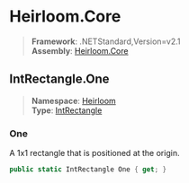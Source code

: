 # Heirloom.Core

> **Framework**: .NETStandard,Version=v2.1  
> **Assembly**: [Heirloom.Core][0]  

## IntRectangle.One

> **Namespace**: [Heirloom][0]  
> **Type**: [IntRectangle][1]  

### One

A 1x1 rectangle that is positioned at the origin.

```cs
public static IntRectangle One { get; }
```

[0]: ../../../Heirloom.Core.md
[1]: ../IntRectangle.md
